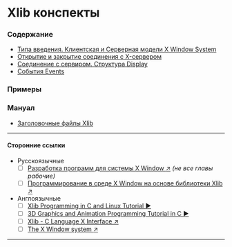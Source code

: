 # Xlib конспекты

### Содержание
- [Типа введения. Клиентская и Серверная модели X Window System](./Conspectus/README.md)
- [Открытие и закрытие соединения с X-сервером](./Conspectus/OpenCloseConnection.md)
- [Соединение с сервиром. Структура Display](./Conspectus/manual/structures/Display.md)
- [События Events](/Conspectus/Events.md)
### Примеры

### Мануал
- [Заголовочные файлы Xlib](./Conspectus/headers.md)

------------
#### Сторонние ссылки
- Русскоязычные
    - [ ] [Разработка программ для системы X Window :arrow_upper_right:](http://www.asvcorp.ru/tech/linux/xwinprg/index.html) *(не все главы рабочие)*
    - [ ] [Программирование в среде X Window на основе библиотеки Xlib :arrow_upper_right:](http://dfe.petrsu.ru/koi/posob/X/index.html)
- Англоязычные
    - [ ] [Xlib Programming in C and Linux Tutorial :arrow_forward:](https://www.youtube.com/watch?v=NWYwDXN7b_s&list=PLypxmOPCOkHV4cwikC5_7Z981_EBfErS1)
    - [ ] [3D Graphics and Animation Programming Tutorial in C :arrow_forward:](https://www.youtube.com/watch?v=C-jp-_Dlz6E&list=PLypxmOPCOkHXgEHW_TrzYcIkpWiuRxiL_)
    - [ ] [Xlib - C Language X Interface :arrow_upper_right:](https://www.x.org/releases/X11R7.6/doc/libX11/specs/libX11/libX11.html)
    - [ ] [The X Window system :arrow_upper_right:](https://tronche.com/gui/x/)
------------
